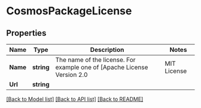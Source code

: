 # CosmosPackageLicense

## Properties

Name | Type | Description | Notes
------------ | ------------- | ------------- | -------------
**Name** | **string** | The name of the license. For example one of [Apache License Version 2.0 | MIT License | BSD License | Proprietary] | 
**Url** | **string** |  | 

[[Back to Model list]](../README.md#documentation-for-models) [[Back to API list]](../README.md#documentation-for-api-endpoints) [[Back to README]](../README.md)


